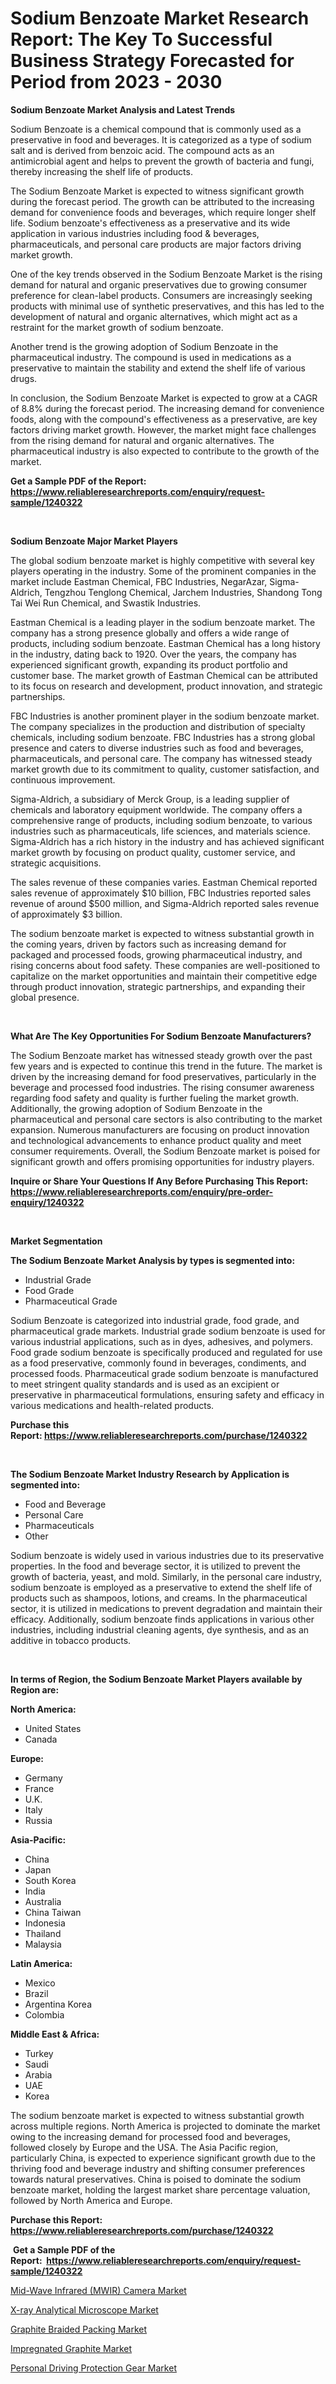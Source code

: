 <p><h1>Sodium Benzoate Market Research Report: The Key To Successful Business Strategy Forecasted for Period from 2023 - 2030</h1></p><p><strong>Sodium Benzoate Market Analysis and Latest Trends</strong></p>
<p><p>Sodium Benzoate is a chemical compound that is commonly used as a preservative in food and beverages. It is categorized as a type of sodium salt and is derived from benzoic acid. The compound acts as an antimicrobial agent and helps to prevent the growth of bacteria and fungi, thereby increasing the shelf life of products.</p><p>The Sodium Benzoate Market is expected to witness significant growth during the forecast period. The growth can be attributed to the increasing demand for convenience foods and beverages, which require longer shelf life. Sodium benzoate's effectiveness as a preservative and its wide application in various industries including food & beverages, pharmaceuticals, and personal care products are major factors driving market growth.</p><p>One of the key trends observed in the Sodium Benzoate Market is the rising demand for natural and organic preservatives due to growing consumer preference for clean-label products. Consumers are increasingly seeking products with minimal use of synthetic preservatives, and this has led to the development of natural and organic alternatives, which might act as a restraint for the market growth of sodium benzoate.</p><p>Another trend is the growing adoption of Sodium Benzoate in the pharmaceutical industry. The compound is used in medications as a preservative to maintain the stability and extend the shelf life of various drugs.</p><p>In conclusion, the Sodium Benzoate Market is expected to grow at a CAGR of 8.8% during the forecast period. The increasing demand for convenience foods, along with the compound's effectiveness as a preservative, are key factors driving market growth. However, the market might face challenges from the rising demand for natural and organic alternatives. The pharmaceutical industry is also expected to contribute to the growth of the market.</p></p>
<p><strong>Get a Sample PDF of the Report:&nbsp; <a href="https://www.reliableresearchreports.com/enquiry/request-sample/1240322">https://www.reliableresearchreports.com/enquiry/request-sample/1240322</a></strong></p>
<p>&nbsp;</p>
<p><strong>Sodium Benzoate Major Market Players</strong></p>
<p><p>The global sodium benzoate market is highly competitive with several key players operating in the industry. Some of the prominent companies in the market include Eastman Chemical, FBC Industries, NegarAzar, Sigma-Aldrich, Tengzhou Tenglong Chemical, Jarchem Industries, Shandong Tong Tai Wei Run Chemical, and Swastik Industries.</p><p>Eastman Chemical is a leading player in the sodium benzoate market. The company has a strong presence globally and offers a wide range of products, including sodium benzoate. Eastman Chemical has a long history in the industry, dating back to 1920. Over the years, the company has experienced significant growth, expanding its product portfolio and customer base. The market growth of Eastman Chemical can be attributed to its focus on research and development, product innovation, and strategic partnerships.</p><p>FBC Industries is another prominent player in the sodium benzoate market. The company specializes in the production and distribution of specialty chemicals, including sodium benzoate. FBC Industries has a strong global presence and caters to diverse industries such as food and beverages, pharmaceuticals, and personal care. The company has witnessed steady market growth due to its commitment to quality, customer satisfaction, and continuous improvement.</p><p>Sigma-Aldrich, a subsidiary of Merck Group, is a leading supplier of chemicals and laboratory equipment worldwide. The company offers a comprehensive range of products, including sodium benzoate, to various industries such as pharmaceuticals, life sciences, and materials science. Sigma-Aldrich has a rich history in the industry and has achieved significant market growth by focusing on product quality, customer service, and strategic acquisitions.</p><p>The sales revenue of these companies varies. Eastman Chemical reported sales revenue of approximately $10 billion, FBC Industries reported sales revenue of around $500 million, and Sigma-Aldrich reported sales revenue of approximately $3 billion.</p><p>The sodium benzoate market is expected to witness substantial growth in the coming years, driven by factors such as increasing demand for packaged and processed foods, growing pharmaceutical industry, and rising concerns about food safety. These companies are well-positioned to capitalize on the market opportunities and maintain their competitive edge through product innovation, strategic partnerships, and expanding their global presence.</p></p>
<p>&nbsp;</p>
<p><strong>What Are The Key Opportunities For Sodium Benzoate Manufacturers?</strong></p>
<p><p>The Sodium Benzoate market has witnessed steady growth over the past few years and is expected to continue this trend in the future. The market is driven by the increasing demand for food preservatives, particularly in the beverage and processed food industries. The rising consumer awareness regarding food safety and quality is further fueling the market growth. Additionally, the growing adoption of Sodium Benzoate in the pharmaceutical and personal care sectors is also contributing to the market expansion. Numerous manufacturers are focusing on product innovation and technological advancements to enhance product quality and meet consumer requirements. Overall, the Sodium Benzoate market is poised for significant growth and offers promising opportunities for industry players.</p></p>
<p><strong>Inquire or Share Your Questions If Any Before Purchasing This Report: <a href="https://www.reliableresearchreports.com/enquiry/pre-order-enquiry/1240322">https://www.reliableresearchreports.com/enquiry/pre-order-enquiry/1240322</a></strong></p>
<p>&nbsp;</p>
<p><strong>Market Segmentation</strong></p>
<p><strong>The Sodium Benzoate Market Analysis by types is segmented into:</strong></p>
<p><ul><li>Industrial Grade</li><li>Food Grade</li><li>Pharmaceutical Grade</li></ul></p>
<p><p>Sodium Benzoate is categorized into industrial grade, food grade, and pharmaceutical grade markets. Industrial grade sodium benzoate is used for various industrial applications, such as in dyes, adhesives, and polymers. Food grade sodium benzoate is specifically produced and regulated for use as a food preservative, commonly found in beverages, condiments, and processed foods. Pharmaceutical grade sodium benzoate is manufactured to meet stringent quality standards and is used as an excipient or preservative in pharmaceutical formulations, ensuring safety and efficacy in various medications and health-related products.</p></p>
<p><strong>Purchase this Report:&nbsp;<a href="https://www.reliableresearchreports.com/purchase/1240322">https://www.reliableresearchreports.com/purchase/1240322</a></strong></p>
<p>&nbsp;</p>
<p><strong>The Sodium Benzoate Market Industry Research by Application is segmented into:</strong></p>
<p><ul><li>Food and Beverage</li><li>Personal Care</li><li>Pharmaceuticals</li><li>Other</li></ul></p>
<p><p>Sodium benzoate is widely used in various industries due to its preservative properties. In the food and beverage sector, it is utilized to prevent the growth of bacteria, yeast, and mold. Similarly, in the personal care industry, sodium benzoate is employed as a preservative to extend the shelf life of products such as shampoos, lotions, and creams. In the pharmaceutical sector, it is utilized in medications to prevent degradation and maintain their efficacy. Additionally, sodium benzoate finds applications in various other industries, including industrial cleaning agents, dye synthesis, and as an additive in tobacco products.</p></p>
<p>&nbsp;</p>
<p><strong>In terms of Region, the Sodium Benzoate Market Players available by Region are:</strong></p>
<p>
    <p> <strong> North America: </strong>
        <ul>
            <li>United States</li>
            <li>Canada</li>
        </ul>
        </p> 
    <p> <strong> Europe: </strong>
        <ul>
            <li>Germany</li>
            <li>France</li>
            <li>U.K.</li>
            <li>Italy</li>
            <li>Russia</li>
        </ul>
        </p> 
    <p> <strong> Asia-Pacific: </strong>
        <ul>
            <li>China</li>
            <li>Japan</li>
            <li>South Korea</li>
            <li>India</li>
            <li>Australia</li>
            <li>China Taiwan</li>
            <li>Indonesia</li>
            <li>Thailand</li>
            <li>Malaysia</li>
        </ul>
        </p> 
    <p> <strong> Latin America: </strong>
        <ul>
            <li>Mexico</li>
            <li>Brazil</li>
            <li>Argentina Korea</li>
            <li>Colombia</li>
        </ul>
        </p> 
    <p> <strong> Middle East & Africa: </strong>
        <ul>
            <li>Turkey</li>
            <li>Saudi</li>
            <li>Arabia</li>
            <li>UAE</li>
            <li>Korea</li>
        </ul>
    </p>
    </p>
<p><p>The sodium benzoate market is expected to witness substantial growth across multiple regions. North America is projected to dominate the market owing to the increasing demand for processed food and beverages, followed closely by Europe and the USA. The Asia Pacific region, particularly China, is expected to experience significant growth due to the thriving food and beverage industry and shifting consumer preferences towards natural preservatives. China is poised to dominate the sodium benzoate market, holding the largest market share percentage valuation, followed by North America and Europe.</p></p>
<p><strong>Purchase this Report: <a href="https://www.reliableresearchreports.com/purchase/1240322">https://www.reliableresearchreports.com/purchase/1240322</a></strong></p>
<p>&nbsp;<strong>Get a Sample PDF of the Report:&nbsp;&nbsp;<a href="https://www.reliableresearchreports.com/enquiry/request-sample/1240322">https://www.reliableresearchreports.com/enquiry/request-sample/1240322</a></strong></p>
<p><strong></strong></p>
<p><p><a href="https://medium.com/@samanthareed1916/mid-wave-infrared-mwir-camera-market-insights-into-market-cagr-market-trends-and-growth-fe920e0cf2cb">Mid-Wave Infrared (MWIR) Camera Market</a></p><p><a href="https://medium.com/@rosejohnson762014/x-ray-analytical-microscope-market-trends-forecast-and-competitive-analysis-to-2030-823551d1ff10">X-ray Analytical Microscope Market</a></p><p><a href="https://github.com/abdelrhmankishk22/Market-Research-Report-List-1/blob/main/graphite-braided-packing-market.md">Graphite Braided Packing Market</a></p><p><a href="https://github.com/mahnoor2003/Market-Research-Report-List-1/blob/main/impregnated-graphite-market.md">Impregnated Graphite Market</a></p><p><a href="https://medium.com/@dessiefadel/personal-driving-protection-gear-market-insights-into-market-cagr-market-trends-and-growth-24840aacee00">Personal Driving Protection Gear Market</a></p></p>